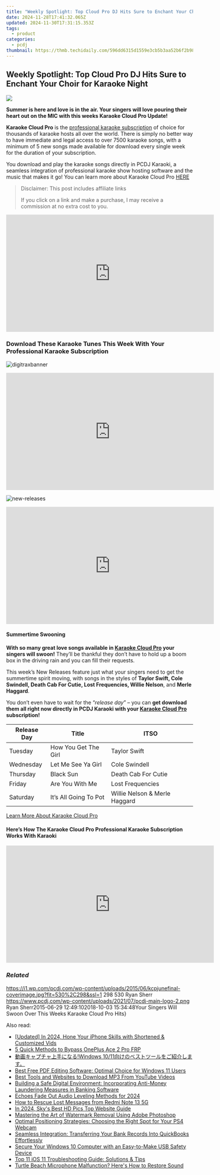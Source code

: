 ```yaml
---
title: "Weekly Spotlight: Top Cloud Pro DJ Hits Sure to Enchant Your Choir for Karaoke Night"
date: 2024-11-28T17:41:32.065Z
updated: 2024-11-30T17:31:15.353Z
tags:
  - product
categories:
  - pcdj
thumbnail: https://thmb.techidaily.com/596dd6315d1559e3cb5b3aa52b6f2b9825ab34a39bbf16416336b018124bf2bc.jpg
---
```


## Weekly Spotlight: Top Cloud Pro DJ Hits Sure to Enchant Your Choir for Karaoke Night

[![](https://i1.wp.com/pcdj.com/wp-content/uploads/2015/06/kcpjunefinal-coverimage.jpg?resize=530%2C298&ssl=1)](https://i1.wp.com/pcdj.com/wp-content/uploads/2015/06/kcpjunefinal-coverimage.jpg?fit=530%2C298&ssl=1 "kcpjunefinal-coverimage")

**Summer is here and love is in the air. Your singers will love pouring their heart out on the MIC with this weeks Karaoke Cloud Pro Update!**

**Karaoke Cloud Pro** is the [professional karaoke subscription](https://tools.techidaily.com/pcdj/products/) of choice for thousands of karaoke hosts all over the world. There is simply no better way to have immediate and legal access to over 7500 karaoke songs, with a minimum of 5 new songs made available for download every single week for the duration of your subscription.

You download and play the karaoke songs directly in PCDJ Karaoki, a seamless integration of professional karaoke show hosting software and the music that makes it go! You can learn more about Karaoke Cloud Pro [HERE](https://tools.techidaily.com/pcdj/products/)

>  Disclaimer: This post includes affiliate links
>
>  If you click on a link and make a purchase, I may receive a commission at no extra cost to you.
>

<!-- affiliate ads begin -->
<iframe width="560" height="315" src="https://www.youtube.com/embed/eu4vwlZcMvM?si=4vEczfVU4BUUFP-t" title="YouTube video player" frameborder="0" allow="accelerometer; autoplay; clipboard-write; encrypted-media; gyroscope; picture-in-picture; web-share" referrerpolicy="strict-origin-when-cross-origin" allowfullscreen></iframe>
<!-- affiliate ads end -->

### Download These Karaoke Tunes This Week With Your Professional Karaoke Subscription

![](https://i0.wp.com/pcdj.com/wp-content/uploads/2015/06/digitraxbanner.jpg?fit=960%2C160&ssl=1 "digitraxbanner")

<!-- affiliate ads begin -->
<iframe width="560" height="315" src="https://www.youtube.com/embed/ZeYbTVeaXg0?si=rwLL1DbBoX26BGjm" title="YouTube video player" frameborder="0" allow="accelerometer; autoplay; clipboard-write; encrypted-media; gyroscope; picture-in-picture; web-share" referrerpolicy="strict-origin-when-cross-origin" allowfullscreen></iframe>
<!-- affiliate ads end -->

![](https://i1.wp.com/pcdj.com/wp-content/uploads/2015/06/new-releases.png?fit=200%2C300&ssl=1 "new-releases")

<!-- affiliate ads begin -->
<iframe width="560" height="315" src="https://www.youtube.com/embed/nmj7aVvEeAs?si=OcR7USXKGyLcn09q" title="YouTube video player" frameborder="0" allow="accelerometer; autoplay; clipboard-write; encrypted-media; gyroscope; picture-in-picture; web-share" referrerpolicy="strict-origin-when-cross-origin" allowfullscreen></iframe>
<!-- affiliate ads end -->

#### Summertime Swooning

**With so many great love songs available in [Karaoke Cloud Pro](https://tools.techidaily.com/pcdj/products/) your singers will swoon!** They’ll be thankful they don’t have to hold up a boom box in the driving rain and you can fill their requests.

This week’s New Releases feature just what your singers need to get the summertime spirit moving, with songs in the styles of **Taylor Swift, Cole Swindell, Death Cab For Cutie, Lost Frequencies, Willie Nelson**, and **Merle Haggard**.

You don’t even have to wait for the “_release day_” – you can **get download them all right now directly in PCDJ Karaoki with your [Karaoke Cloud Pro](https://tools.techidaily.com/pcdj/products/) subscription!**

| **Release Day** | **Title**             | **ITSO**                      |
| --------------- | --------------------- | ----------------------------- |
| Tuesday         | How You Get The Girl  | Taylor Swift                  |
| Wednesday       | Let Me See Ya Girl    | Cole Swindell                 |
| Thursday        | Black Sun             | Death Cab For Cutie           |
| Friday          | Are You With Me       | Lost Frequencies              |
| Saturday        | It’s All Going To Pot | Willie Nelson & Merle Haggard |

[Learn More About Karaoke Cloud Pro](https://tools.techidaily.com/pcdj/products/)

#### Here’s How The Karaoke Cloud Pro Professional Karaoke Subscription Works With Karaoki

<!-- affiliate ads begin -->
<iframe width="560" height="315" src="https://www.youtube.com/embed/GBWcw6rXIdg?si=Tlue44bW-bPA4tH9" title="YouTube video player" frameborder="0" allow="accelerometer; autoplay; clipboard-write; encrypted-media; gyroscope; picture-in-picture; web-share" referrerpolicy="strict-origin-when-cross-origin" allowfullscreen></iframe>
<!-- affiliate ads end -->

### _Related_

https://i1.wp.com/pcdj.com/wp-content/uploads/2015/06/kcpjunefinal-coverimage.jpg?fit=530%2C298&ssl=1 298 530 Ryan Sherr https://www.pcdj.com/wp-content/uploads/2021/07/pcdj-main-logo-2.png Ryan Sherr2015-06-29 12:49:102018-10-03 15:34:48Your Singers Will Swoon Over This Weeks Karaoke Cloud Pro Hits}

<ins class="adsbygoogle"
     style="display:block"
     data-ad-format="autorelaxed"
     data-ad-client="ca-pub-7571918770474297"
     data-ad-slot="1223367746"></ins>

<ins class="adsbygoogle"
     style="display:block"
     data-ad-client="ca-pub-7571918770474297"
     data-ad-slot="8358498916"
     data-ad-format="auto"
     data-full-width-responsive="true"></ins>

<span class="atpl-alsoreadstyle">Also read:</span>
<div><ul>
<li><a href="https://article-files.techidaily.com/updated-in-2024-hone-your-iphone-skills-with-shortened-and-customized-vids/"><u>[Updated] In 2024, Hone Your iPhone Skills with Shortened & Customized Vids</u></a></li>
<li><a href="https://android-frp.techidaily.com/5-quick-methods-to-bypass-oneplus-ace-2-pro-frp-by-drfone-android/"><u>5 Quick Methods to Bypass OnePlus Ace 2 Pro FRP</u></a></li>
<li><a href="https://blog-min.techidaily.com/1726028396040-windows-1011/"><u>動画キャプチャ上手になる!Windows 10/11向けのベストツールをご紹介します。</u></a></li>
<li><a href="https://win-exclusive.techidaily.com/best-free-pdf-editing-software-optimal-choice-for-windows-11-users/"><u>Best Free PDF Editing Software: Optimal Choice for Windows 11 Users</u></a></li>
<li><a href="https://win-exclusive.techidaily.com/best-tools-and-websites-to-download-mp3-from-youtube-videos/"><u>Best Tools and Websites to Download MP3 From YouTube Videos</u></a></li>
<li><a href="https://win-exclusive.techidaily.com/building-a-safe-digital-environment-incorporating-anti-money-laundering-measures-in-banking-software/"><u>Building a Safe Digital Environment: Incorporating Anti-Money Laundering Measures in Banking Software</u></a></li>
<li><a href="https://fox-info.techidaily.com/echoes-fade-out-audio-leveling-methods-for-2024/"><u>Echoes Fade Out Audio Leveling Methods for 2024</u></a></li>
<li><a href="https://blog-min.techidaily.com/how-to-rescue-lost-messages-from-redmi-note-13-5g-by-fonelab-android-recover-messages/"><u>How to Rescue Lost Messages from Redmi Note 13 5G</u></a></li>
<li><a href="https://extra-support.techidaily.com/in-2024-skys-best-hd-pics-top-website-guide/"><u>In 2024, Sky's Best HD Pics Top Website Guide</u></a></li>
<li><a href="https://win-exclusive.techidaily.com/mastering-the-art-of-watermark-removal-using-adobe-photoshop/"><u>Mastering the Art of Watermark Removal Using Adobe Photoshop</u></a></li>
<li><a href="https://buynow-help.techidaily.com/optimal-positioning-strategies-choosing-the-right-spot-for-your-ps4-webcam/"><u>Optimal Positioning Strategies: Choosing the Right Spot for Your PS4 Webcam</u></a></li>
<li><a href="https://win-exclusive.techidaily.com/seamless-integration-transferring-your-bank-records-into-quickbooks-effortlessly/"><u>Seamless Integration: Transferring Your Bank Records Into QuickBooks Effortlessly</u></a></li>
<li><a href="https://win-exclusive.techidaily.com/secure-your-windows-10-computer-with-an-easy-to-make-usb-safety-device/"><u>Secure Your Windows 10 Computer with an Easy-to-Make USB Safety Device</u></a></li>
<li><a href="https://win-exclusive.techidaily.com/top-11-ios-11-troubleshooting-guide-solutions-and-tips/"><u>Top 11 iOS 11 Troubleshooting Guide: Solutions & Tips</u></a></li>
<li><a href="https://sound-issues.techidaily.com/turtle-beach-microphone-malfunction-heres-how-to-restore-sound/"><u>Turtle Beach Microphone Malfunction? Here's How to Restore Sound</u></a></li>
</ul></div>

